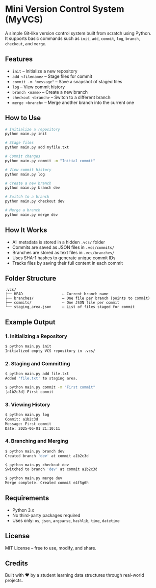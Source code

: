 # Mini Version Control System (MyVCS)

A simple Git-like version control system built from scratch using Python.  
It supports basic commands such as `init`, `add`, `commit`, `log`, `branch`, `checkout`, and `merge`.

## Features

- `init` – Initialize a new repository
- `add <filename>` – Stage files for commit
- `commit -m "message"` – Save a snapshot of staged files
- `log` – View commit history
- `branch <name>` – Create a new branch
- `checkout <branch>` – Switch to a different branch
- `merge <branch>` – Merge another branch into the current one

## How to Use

```bash
# Initialize a repository
python main.py init

# Stage files
python main.py add myfile.txt

# Commit changes
python main.py commit -m "Initial commit"

# View commit history
python main.py log

# Create a new branch
python main.py branch dev

# Switch to a branch
python main.py checkout dev

# Merge a branch
python main.py merge dev
```

## How It Works

- All metadata is stored in a hidden `.vcs/` folder
- Commits are saved as JSON files in `.vcs/commits/`
- Branches are stored as text files in `.vcs/branches/`
- Uses SHA-1 hashes to generate unique commit IDs
- Tracks files by saving their full content in each commit

## Folder Structure

```
.vcs/
├── HEAD                  ← Current branch name
├── branches/             ← One file per branch (points to commit)
├── commits/              ← One JSON file per commit
└── staging_area.json     ← List of files staged for commit
```

## Example Output

### 1. Initializing a Repository
```bash
$ python main.py init
Initialized empty VCS repository in .vcs/
```

### 2. Staging and Committing
```bash
$ python main.py add file.txt
Added 'file.txt' to staging area.

$ python main.py commit -m "First commit"
[a1b2c3d] First commit
```

### 3. Viewing History
```bash
$ python main.py log
Commit: a1b2c3d
Message: First commit
Date: 2025-06-01 21:10:11
```

### 4. Branching and Merging
```bash
$ python main.py branch dev
Created branch 'dev' at commit a1b2c3d

$ python main.py checkout dev
Switched to branch 'dev' at commit a1b2c3d

$ python main.py merge dev
Merge complete. Created commit e4f5g6h
```

## Requirements

- Python 3.x
- No third-party packages required
- Uses only: `os`, `json`, `argparse`, `hashlib`, `time`, `datetime`

## License

MIT License – free to use, modify, and share.

## Credits

Built with ❤️ by a student learning data structures through real-world projects.
